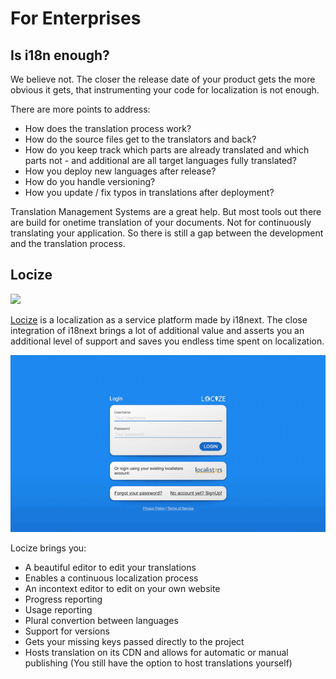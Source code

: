 # For Enterprises

## Is i18n enough?

We believe not. The closer the release date of your product gets the more obvious it gets, that instrumenting your code for localization is not enough.

There are more points to address:

* How does the translation process work?
* How do the source files get to the translators and back?
* How do you keep track which parts are already translated and which parts not - and additional are all target languages fully translated?
* How you deploy new languages after release?
* How do you handle versioning?
* How you update / fix typos in translations after deployment?

Translation Management Systems are a great help. But most tools out there are build for onetime translation of your documents. Not for continuously translating your application. So there is still a gap between the development and the translation process.

## Locize

![](../.gitbook/assets/locize.png)

[Locize](http://locize.com/?utm_source=i18next_com&utm_medium=gitbook) is a localization as a service platform made by i18next. The close integration of i18next brings a lot of additional value and asserts you an additional level of support and saves you endless time spent on localization.

![](../.gitbook/assets/locize-teaser_small.gif)

Locize brings you:

* A beautiful editor to edit your translations
* Enables a continuous localization process
* An incontext editor to edit on your own website
* Progress reporting
* Usage reporting
* Plural convertion between languages
* Support for versions
* Gets your missing keys passed directly to the project
* Hosts translation on its CDN and allows for automatic or manual publishing \(You still have the option to host translations yourself\)


